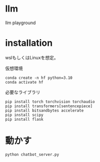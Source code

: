 # llm
 llm playground

# installation
wslもしくはLinuxを想定。

仮想環境
```
conda create -n hf python=3.10
conda activate hf
```
必要なライブラリ
```
pip install torch torchvision torchaudio 
pip install transformers[sentencepiece]
pip install bitsandbytes accelerate
pip install scipy
pip install flask
```
# 動かす
```bash
python chatbot_server.py
```
